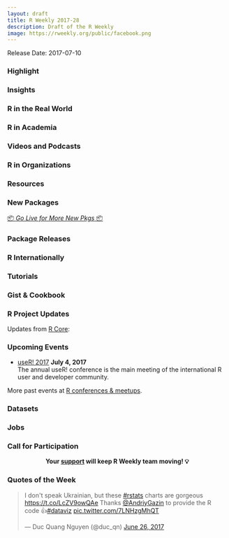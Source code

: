 ```yaml
---
layout: draft
title: R Weekly 2017-28
description: Draft of the R Weekly
image: https://rweekly.org/public/facebook.png
---
```


Release Date: 2017-07-10

###  Highlight




###  Insights


###  R in the Real World





###  R in Academia





###  Videos and Podcasts




###  R in Organizations



###  Resources



###  New Packages

<p class="added-hostname"><a href="https://rweekly.org/live" target="_blank" class="externalLink">📦 <i>Go Live for More New Pkgs</i> 📦</a></p>



###  Package Releases




###  R Internationally




###  Tutorials





### Gist & Cookbook




<!--<div class="post-more-begin"></div><div class="post-more-end"></div>-->


###  R Project Updates

Updates from [R Core](http://developer.r-project.org/blosxom.cgi/R-devel/NEWS):




###  Upcoming Events


+ [useR! 2017](http://user2017.brussels/) **July 4, 2017** <br />
The annual useR! conference is the main meeting of the international R user and developer community.

More past events at [R conferences & meetups](https://conf.rweekly.org).


### Datasets



### Jobs




###  Call for Participation




<p class="hide-support added-hostname support-rweekly" style="text-align: center;font-weight: bold;">Your <a class="non-visited externalLink" href="https://www.patreon.com/rweekly" onclick="pas(this)">support</a> will keep R Weekly team moving! 💡</p>


###  Quotes of the Week


<blockquote class="twitter-tweet" data-lang="en"><p lang="en" dir="ltr">I don&#39;t speak Ukrainian, but these <a href="https://twitter.com/hashtag/rstats?src=hash">#rstats</a> charts are gorgeous <a href="https://t.co/LcZV9owQAe">https://t.co/LcZV9owQAe</a> Thanks <a href="https://twitter.com/AndriyGazin">@AndriyGazin</a> to provide the R code 👍<a href="https://twitter.com/hashtag/dataviz?src=hash">#dataviz</a> <a href="https://t.co/7LNHzgMhQT">pic.twitter.com/7LNHzgMhQT</a></p>&mdash; Duc Quang Nguyen (@duc_qn) <a href="https://twitter.com/duc_qn/status/879369957435428865">June 26, 2017</a></blockquote>
